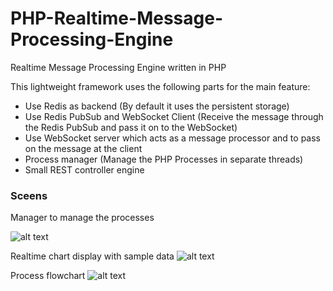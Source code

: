 # PHP-Realtime-Message-Processing-Engine
Realtime Message Processing Engine written in PHP

This lightweight framework uses the following parts for the main feature:

 - Use Redis as backend (By default it uses the persistent storage)
 - Use Redis PubSub and WebSocket Client (Receive the message through the Redis PubSub and pass it on to the WebSocket)
 - Use WebSocket server which acts as a message processor and to pass on the message at the client
 - Process manager (Manage the PHP Processes in separate threads)
 - Small REST controller engine


### Sceens
Manager to manage the processes

![alt text](http://i.imgur.com/V8pInkG.png "Manager")

Realtime chart display with sample data
![alt text](http://i.imgur.com/Em2fBli.png "Chart")

Process flowchart
![alt text](http://i.imgur.com/T90Xwhd.png "Chart")
